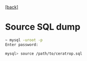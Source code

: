[\[back\]](..)

# Source SQL dump

```bash
~ mysql -uroot -p
Enter password:

mysql> source /path/to/ceratrop.sql
```

